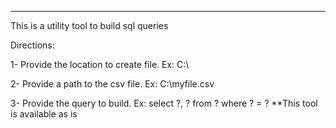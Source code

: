----------------------------------
This is a utility tool to build sql queries

Directions:

1- Provide the location to create file. Ex: C:\\

2- Provide a path to the csv file. Ex: C:\\myfile.csv

3- Provide the query to build. Ex: select ?, ? from ? where ? = ?
**This tool is available as is 

